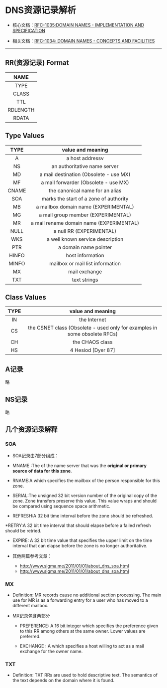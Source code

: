 # DNS资源记录解析


* 核心文档：[RFC-1035:DOMAIN NAMES - IMPLEMENTATION AND SPECIFICATION](https://www.ietf.org/rfc/rfc1035.txt)

* 相关文档：[RFC-1034: DOMAIN NAMES - CONCEPTS AND FACILITIES](https://www.ietf.org/rfc/rfc1034.txt)

---

## RR(资源记录) Format

|NAME|
|:--:|
|TYPE|
|CLASS|
|TTL|
|RDLENGTH|
|RDATA|

## Type Values

|TYPE|value and meaning|
|:--:|:--:|
|A         |  a host addressv|
|NS       |   an authoritative name server|
|MD       |   a mail destination (Obsolete - use MX)|
|MF       |   a mail forwarder (Obsolete - use MX)|
|CNAME    |   the canonical name for an alias|
|SOA      |   marks the start of a zone of authority|
|MB       |    a mailbox domain name (EXPERIMENTAL)|
|MG       |   a mail group member (EXPERIMENTAL)|
|MR       |    a mail rename domain name (EXPERIMENTAL)|
|NULL     |     a null RR (EXPERIMENTAL)|
|WKS      |    a well known service description|
|PTR      |    a domain name pointer|
|HINFO    |    host information|
|MINFO    |     mailbox or mail list information|
|MX       |   mail exchange|
|TXT      |     text strings|

## Class Values

|TYPE|value and meaning|
|:--:|:--:|
|IN  | the Internet|
|CS  |  the CSNET class (Obsolete - used only for examples in                some obsolete RFCs)|
|CH   | the CHAOS class|
|HS   |4 Hesiod [Dyer 87]|

## A记录
略

## NS记录
略

## 几个资源记录解释

### SOA

* SOA记录由7部分组成：


* MNAME :The <domain-name> of the name server that was the **original or primary source of data for this zone**.

* RNAME:A <domain-name> which specifies the mailbox of the person responsible for this zone.

* SERIAL:The unsigned 32 bit version number of the original copy
of the zone.  Zone transfers preserve this value. This value wraps and should be compared using sequence space arithmetic.

* REFRESH:A 32 bit time interval before the zone should be refreshed.

*RETRY:A 32 bit time interval that should elapse before a failed refresh should be retried.

* EXPIRE: A 32 bit time value that specifies the upper limit on
 the time interval that can elapse before the zone is no longer authoritative.


* 其他两篇参考文章：
    * http://www.sigma.me/2011/01/01/about_dns_soa.html
    * http://www.sigma.me/2011/01/01/about_dns_soa.html

### MX

* Definition: MR records cause no additional section processing.  The main use for MR is as a forwarding entry for a user who has moved to a different mailbox.

* MX记录包含两部分

    * PREFERENCE: A 16 bit integer which specifies the preference given to this RR among others at the same owner.  Lower values are preferred.

    * EXCHANGE : A <domain-name> which specifies a host willing to act as a mail exchange for the owner name.



### TXT

* Definition: TXT RRs are used to hold descriptive text.  The semantics of the text depends on the domain where it is found.



